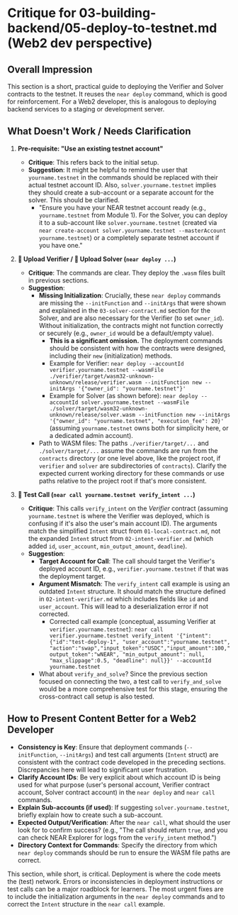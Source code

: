 # Critique for 03-building-backend/05-deploy-to-testnet.md (Web2 dev perspective)

## Overall Impression

This section is a short, practical guide to deploying the Verifier and Solver contracts to the testnet. It reuses the `near deploy` command, which is good for reinforcement. For a Web2 developer, this is analogous to deploying backend services to a staging or development server.

## What Doesn't Work / Needs Clarification

1.  **Pre-requisite: "Use an existing testnet account"**

    - **Critique**: This refers back to the initial setup.
    - **Suggestion**: It might be helpful to remind the user that `yourname.testnet` in the commands should be replaced with their actual testnet account ID. Also, `solver.yourname.testnet` implies they should create a sub-account or a separate account for the solver. This should be clarified.
      - "Ensure you have your NEAR testnet account ready (e.g., `yourname.testnet` from Module 1). For the Solver, you can deploy it to a sub-account like `solver.yourname.testnet` (created via `near create-account solver.yourname.testnet --masterAccount yourname.testnet`) or a completely separate testnet account if you have one."

2.  **🚀 Upload Verifier / 🧩 Upload Solver (`near deploy ...`)**

    - **Critique**: The commands are clear. They deploy the `.wasm` files built in previous sections.
    - **Suggestion**:
      - **Missing Initialization**: Crucially, these `near deploy` commands are missing the `--initFunction` and `--initArgs` that were shown and explained in the `03-solver-contract.md` section for the Solver, and are also necessary for the Verifier (to set `owner_id`). Without initialization, the contracts might not function correctly or securely (e.g., `owner_id` would be a default/empty value).
        - **This is a significant omission.** The deployment commands should be consistent with how the contracts were designed, including their `new` (initialization) methods.
        - Example for Verifier: `near deploy --accountId verifier.yourname.testnet --wasmFile ./verifier/target/wasm32-unknown-unknown/release/verifier.wasm --initFunction new --initArgs '{"owner_id": "yourname.testnet"}'`
        - Example for Solver (as shown before): `near deploy --accountId solver.yourname.testnet --wasmFile ./solver/target/wasm32-unknown-unknown/release/solver.wasm --initFunction new --initArgs '{"owner_id": "yourname.testnet", "execution_fee": 20}'` (assuming `yourname.testnet` owns both for simplicity here, or a dedicated admin account).
      - Path to WASM files: The paths `./verifier/target/...` and `./solver/target/...` assume the commands are run from the `contracts` directory (or one level above, like the project root, if `verifier` and `solver` are subdirectories of `contracts`). Clarify the expected current working directory for these commands or use paths relative to the project root if that's more consistent.

3.  **🧪 Test Call (`near call yourname.testnet verify_intent ...`)**
    - **Critique**: This calls `verify_intent` on the _Verifier_ contract (assuming `yourname.testnet` is where the Verifier was deployed, which is confusing if it's also the user's main account ID). The arguments match the simplified `Intent` struct from `01-local-contract.md`, not the expanded `Intent` struct from `02-intent-verifier.md` (which added `id`, `user_account`, `min_output_amount`, `deadline`).
    - **Suggestion**:
      - **Target Account for Call**: The call should target the Verifier's deployed account ID, e.g., `verifier.yourname.testnet` if that was the deployment target.
      - **Argument Mismatch**: The `verify_intent` call example is using an outdated `Intent` structure. It should match the structure defined in `02-intent-verifier.md` which includes fields like `id` and `user_account`. This will lead to a deserialization error if not corrected.
        - Corrected call example (conceptual, assuming Verifier at `verifier.yourname.testnet`):
          `near call verifier.yourname.testnet verify_intent '{"intent":{"id":"test-deploy-1", "user_account":"yourname.testnet", "action":"swap","input_token":"USDC","input_amount":100,"output_token":"wNEAR", "min_output_amount": null, "max_slippage":0.5, "deadline": null}}' --accountId yourname.testnet`
      - What about `verify_and_solve`? Since the previous section focused on connecting the two, a test call to `verify_and_solve` would be a more comprehensive test for this stage, ensuring the cross-contract call setup is also tested.

## How to Present Content Better for a Web2 Developer

- **Consistency is Key**: Ensure that deployment commands (`--initFunction`, `--initArgs`) and test call arguments (`Intent` struct) are consistent with the contract code developed in the preceding sections. Discrepancies here will lead to significant user frustration.
- **Clarify Account IDs**: Be very explicit about which account ID is being used for what purpose (user's personal account, Verifier contract account, Solver contract account) in the `near deploy` and `near call` commands.
- **Explain Sub-accounts (if used)**: If suggesting `solver.yourname.testnet`, briefly explain how to create such a sub-account.
- **Expected Output/Verification**: After the `near call`, what should the user look for to confirm success? (e.g., "The call should return `true`, and you can check NEAR Explorer for logs from the `verify_intent` method.")
- **Directory Context for Commands**: Specify the directory from which `near deploy` commands should be run to ensure the WASM file paths are correct.

This section, while short, is critical. Deployment is where the code meets the (test) network. Errors or inconsistencies in deployment instructions or test calls can be a major roadblock for learners. The most urgent fixes are to include the initialization arguments in the `near deploy` commands and to correct the `Intent` structure in the `near call` example.
